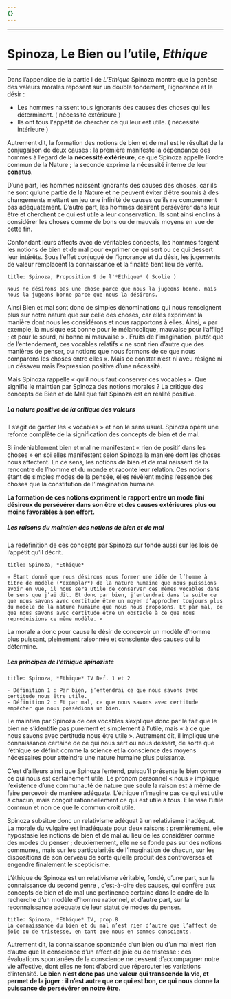 ```yaml
---
{}
---
```

***
# Spinoza, Le Bien ou l’utile, *Ethique*
***

Dans l’appendice de la partie I de *L’Ethique* Spinoza montre que la genèse des valeurs morales reposent sur un double fondement, l’ignorance et le désir : 

- Les hommes naissent tous ignorants des causes des choses qui les déterminent. ( nécessité extérieure )
- Ils ont tous l'appétit de chercher ce qui leur est utile. ( nécessité intérieure )

Autrement dit, la formation des notions de bien et de mal est le résultat de la conjugaison de deux causes : la première manifeste la dépendance des hommes à l’égard de la **nécessité extérieure**, ce que Spinoza appelle l’ordre commun de la Nature ; la seconde exprime la nécessité interne de leur **conatus**.  

D’une part, les hommes naissent ignorants des causes des choses, car ils ne sont qu’une partie de la Nature et ne peuvent éviter d’être soumis à des changements mettant en jeu une infinité de causes qu’ils ne comprennent pas adéquatement. 
D’autre part, les hommes désirent persévérer dans leur être et cherchent ce qui est utile à leur conservation. Ils sont ainsi enclins à considérer les choses comme de bons ou de mauvais moyens en vue de cette fin. 

Confondant leurs affects avec de véritables concepts, les hommes forgent les notions de bien et de mal pour exprimer ce qui sert ou ce qui dessert leur intérêts. Sous l’effet conjugué de l’ignorance et du désir, les jugements de valeur remplacent la connaissance et la finalité tient lieu de vérité.

```ad-quote
title: Spinoza, Proposition 9 de l'*Ethique* ( Scolie )

Nous ne désirons pas une chose parce que nous la jugeons bonne, mais nous la jugeons bonne parce que nous la désirons.
```

Ainsi Bien et mal sont donc de simples dénominations qui nous renseignent plus sur notre nature que sur celle des choses, car elles expriment la manière dont nous les considérons et nous rapportons à elles. Ainsi, « par exemple, la musique est bonne pour le mélancolique, mauvaise pour l’affligé ; et pour le sourd, ni bonne ni mauvaise » . Fruits de l’imagination, plutôt que de l’entendement, ces vocables relatifs « ne sont rien d’autre que des manières de penser, ou notions que nous formons de ce que nous comparons les choses entre elles ». Mais ce constat n’est ni aveu résigné ni un désaveu mais l’expression positive d’une nécessité.

Mais Spinoza rappelle « qu’il nous faut conserver ces vocables ». Que signifie le maintien par Spinoza des notions morales ? La critique des concepts de Bien et de Mal que fait Spinoza est en réalité positive. 

##### La nature positive de la critique des valeurs 

Il s’agit de garder les « vocables » et non le sens usuel. Spinoza opère une refonte complète de la signification des concepts de bien et de mal.

Si indéniablement bien et mal ne manifestent « rien de positif dans les choses » en soi elles manifestent selon Spinoza la manière dont les choses nous affectent. En ce sens, les notions de bien et de mal naissent de la rencontre de l’homme et du monde et raconte leur relation. Ces notions étant de simples modes de la pensée, elles révèlent moins l’essence des choses que la constitution de l’imagination humaine.

**La formation de ces notions expriment le rapport entre un mode fini désireux de persévérer dans son être et des causes extérieures plus ou moins favorables à son effort.** 

##### Les raisons du maintien des notions de bien et de mal 

La redéfinition de ces concepts par Spinoza sur fonde aussi sur les lois de l’appétit qu’il décrit. 

```ad-quote
title: Spinoza, *Ethique*

« Étant donné que nous désirons nous former une idée de l’homme à titre de modèle (*exemplar*) de la nature humaine que nous puissions avoir en vue, il nous sera utile de conserver ces mêmes vocables dans le sens que j’ai dit. Et donc par bien, j’entendrai dans la suite ce que nous savons avec certitude être un moyen d’approcher toujours plus du modèle de la nature humaine que nous nous proposons. Et par mal, ce que nous savons avec certitude être un obstacle à ce que nous reproduisions ce même modèle. »

```

La morale a donc pour cause le désir de concevoir un modèle d’homme plus puissant, pleinement raisonnée et consciente des causes qui la détermine. 

##### Les principes de l’éthique spinoziste 


```ad-quote
title: Spinoza, *Ethique* IV Def. 1 et 2 

- Définition 1 : Par bien, j’entendrai ce que nous savons avec certitude nous être utile.
- Définition 2 : Et par mal, ce que nous savons avec certitude empêcher que nous possédions un bien.

```

Le maintien par Spinoza de ces vocables s’explique donc par le fait que le bien ne s’identifie pas purement et simplement à l’utile, mais « à ce que nous savons avec certitude nous être utile ». Autrement dit, il implique une connaissance certaine de ce qui nous sert ou nous dessert, de sorte que l’éthique se définit comme la science et la conscience des moyens nécessaires pour atteindre une nature humaine plus puissante. 

C’est d’ailleurs ainsi que Spinoza l’entend, puisqu’il présente le bien comme ce qui nous est certainement utile. Le pronom personnel « nous » implique l’existence d’une communauté de nature que seule la raison est à même de faire percevoir de manière adéquate. L’éthique n’imagine pas ce qui est utile à chacun, mais conçoit rationnellement ce qui est utile à tous. Elle vise l’utile commun et non ce que le commun croit utile.

Spinoza subsitue donc un relativisme adéquat à un relativisme inadéquat. La morale du vulgaire est inadéquate pour deux raisons : premièrement, elle hypostasie les notions de bien et de mal au lieu de les considérer comme des modes du penser ; deuxièmement, elle ne se fonde pas sur des notions communes, mais sur les particularités de l’imagination de chacun, sur les dispositions de son cerveau de sorte qu’elle produit des controverses et engendre finalement le scepticisme.

L’éthique de Spinoza est un relativisme véritable, fondé, d’une part, sur la connaissance du second genre , c’est-à-dire des causes, qui confère aux concepts de bien et de mal une pertinence certaine dans le cadre de la recherche d’un modèle d’homme rationnel, et d’autre part, sur la reconnaissance adéquate de leur statut de modes du penser.

```ad-quote
title: Spinoza, *Ethique* IV, prop.8
La connaissance du bien et du mal n’est rien d’autre que l’affect de joie ou de tristesse, en tant que nous en sommes conscients.
```

Autrement dit, la connaissance spontanée d’un bien ou d’un mal n’est rien d’autre que la conscience d’un affect de joie ou de tristesse : ces évaluations spontanées de la conscience ne cessent d’accompagner notre vie affective, dont elles ne font d’abord que répercuter les variations d’intensité. **Le bien n’est donc pas une valeur qui transcende la vie, et permet de la juger : il n’est autre que ce qui est bon, ce qui nous donne la puissance de persévérer en notre être.** 